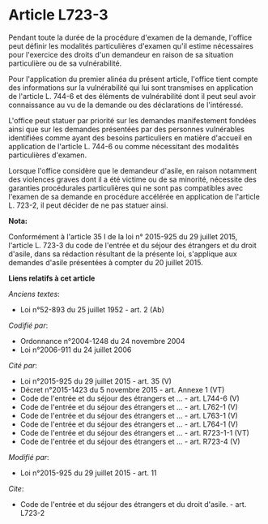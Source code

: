 # Article L723-3

Pendant toute la durée de la procédure d'examen de la demande, l'office peut définir les modalités particulières d'examen
qu'il estime nécessaires pour l'exercice des droits d'un demandeur en raison de sa situation particulière ou de sa
vulnérabilité. 

Pour l'application du premier alinéa du présent article, l'office tient compte des informations sur la vulnérabilité qui lui
sont transmises en application de l'article L. 744-6 et des éléments de vulnérabilité dont il peut seul avoir connaissance au
vu de la demande ou des déclarations de l'intéressé. 

L'office peut statuer par priorité sur les demandes manifestement fondées ainsi que sur les demandes présentées par des
personnes vulnérables identifiées comme ayant des besoins particuliers en matière d'accueil en application de l'article L.
744-6 ou comme nécessitant des modalités particulières d'examen. 

Lorsque l'office considère que le demandeur d'asile, en raison notamment des violences graves dont il a été victime ou de sa
minorité, nécessite des garanties procédurales particulières qui ne sont pas compatibles avec l'examen de sa demande en
procédure accélérée en application de l'article L. 723-2, il peut décider de ne pas statuer ainsi.

**Nota:**

Conformément à l'article 35 I de la loi n° 2015-925 du 29 juillet 2015, l'article L. 723-3 du code de l'entrée et du séjour
des étrangers et du droit d'asile, dans sa rédaction résultant de la présente loi, s'applique aux demandes d'asile présentées
à compter du 20 juillet 2015.

**Liens relatifs à cet article**

_Anciens textes_:

  - Loi n°52-893 du 25 juillet 1952 - art. 2 (Ab)

_Codifié par_:

  - Ordonnance n°2004-1248 du 24 novembre 2004
  - Loi n°2006-911 du 24 juillet 2006

_Cité par_:

  - Loi n°2015-925 du 29 juillet 2015 - art. 35 (V)
  - Décret n°2015-1423 du 5 novembre 2015 - art. Annexe 1 (VT)
  - Code de l'entrée et du séjour des étrangers et ... - art. L744-6 (V)
  - Code de l'entrée et du séjour des étrangers et ... - art. L762-1 (V)
  - Code de l'entrée et du séjour des étrangers et ... - art. L763-1 (V)
  - Code de l'entrée et du séjour des étrangers et ... - art. L764-1 (V)
  - Code de l'entrée et du séjour des étrangers et ... - art. R723-1-1 (VT)
  - Code de l'entrée et du séjour des étrangers et ... - art. R723-4 (V)

_Modifié par_:

  - Loi n°2015-925 du 29 juillet 2015 - art. 11

_Cite_:

  - Code de l'entrée et du séjour des étrangers et du droit d'asile. - art. L723-2
